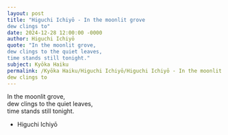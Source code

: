 ```yaml
---
layout: post
title: "Higuchi Ichiyō - In the moonlit grove  
dew clings to"
date: 2024-12-28 12:00:00 -0000
author: Higuchi Ichiyō
quote: "In the moonlit grove,  
dew clings to the quiet leaves,  
time stands still tonight."
subject: Kyōka Haiku
permalink: /Kyōka Haiku/Higuchi Ichiyō/Higuchi Ichiyō - In the moonlit grove  
dew clings to
---
```


In the moonlit grove,  
dew clings to the quiet leaves,  
time stands still tonight.

- Higuchi Ichiyō
